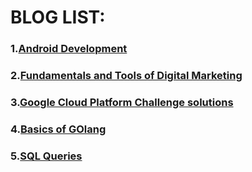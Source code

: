 # BLOG LIST:
###  1.[Android Development](https://github.com/prateek-code-22/Blogs/tree/master/Android%20development)
###  2.[Fundamentals and Tools of Digital Marketing](https://github.com/prateek-code-22/Blogs/tree/master/Digital%20Marketing)
###  3.[Google Cloud Platform Challenge solutions](https://github.com/prateek-code-22/Blogs/blob/master/Google%20Cloud%20Platform/track_info.md)
###  4.[Basics of GOlang](https://github.com/prateek-code-22/Blogs/blob/master/Programming%20blogs/GO)
###  5.[SQL Queries](https://github.com/prateek-code-22/Blogs/tree/master/SQL)
